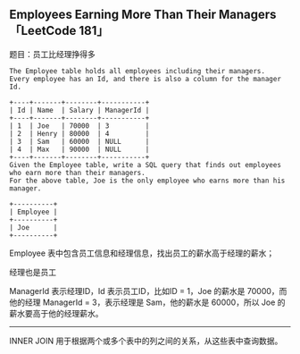 ## Employees Earning More Than Their Managers「LeetCode 181」

题目：员工比经理挣得多

```
The Employee table holds all employees including their managers. 
Every employee has an Id, and there is also a column for the manager Id.

+----+-------+--------+-----------+
| Id | Name  | Salary | ManagerId |
+----+-------+--------+-----------+
| 1  | Joe   | 70000  | 3         |
| 2  | Henry | 80000  | 4         |
| 3  | Sam   | 60000  | NULL      |
| 4  | Max   | 90000  | NULL      |
+----+-------+--------+-----------+
Given the Employee table, write a SQL query that finds out employees who earn more than their managers. 
For the above table, Joe is the only employee who earns more than his manager.

+----------+
| Employee |
+----------+
| Joe      |
+----------+
```
Employee 表中包含员工信息和经理信息，找出员工的薪水高于经理的薪水；

经理也是员工

ManagerId 表示经理ID，Id 表示员工ID，比如ID = 1，Joe 的薪水是 70000，而他的经理 ManagerId = 3，表示经理是 Sam，他的薪水是 60000，所以 Joe
的薪水要高于他的经理薪水。

------

INNER JOIN 用于根据两个或多个表中的列之间的关系，从这些表中查询数据。

